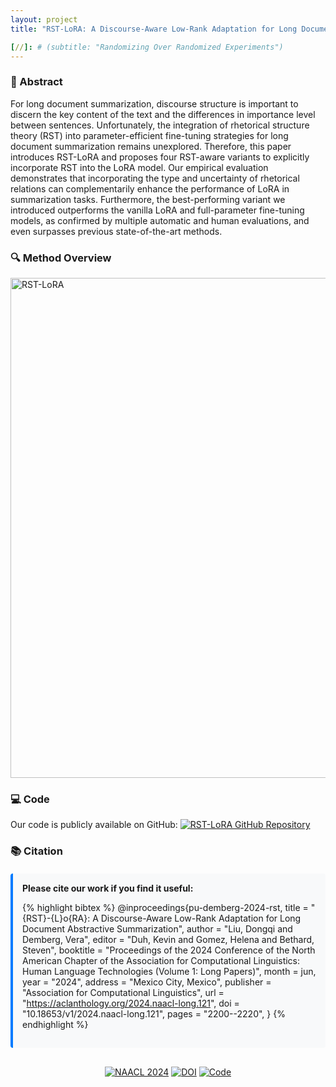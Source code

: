 ```yaml
---
layout: project
title: "RST-LoRA: A Discourse-Aware Low-Rank Adaptation for Long Document Abstractive Summarization"

[//]: # (subtitle: "Randomizing Over Randomized Experiments")
---
```


<script src="https://cdn.mathjax.org/mathjax/latest/MathJax.js?config=TeX-AMS-MML_HTMLorMML" type="text/javascript"></script>

### 📄 Abstract

For long document summarization, discourse structure is important to discern the key content of the text and the differences in importance level between sentences. Unfortunately, the integration of rhetorical structure theory (RST) into parameter-efficient fine-tuning strategies for long document summarization remains unexplored. Therefore, this paper introduces RST-LoRA and proposes four RST-aware variants to explicitly incorporate RST into the LoRA model. Our empirical evaluation demonstrates that incorporating the type and uncertainty of rhetorical relations can complementarily enhance the performance of LoRA in summarization tasks. Furthermore, the best-performing variant we introduced outperforms the vanilla LoRA and full-parameter fine-tuning models, as confirmed by multiple automatic and human evaluations, and even surpasses previous state-of-the-art methods.

### 🔍 Method Overview

<div style="display: flex; justify-content: center;">
    <img src="../assets/publications/NAACL2024/RST-LoRA.png" alt="RST-LoRA" style="max-width:100%; width:800px;">
</div>

### 💻 Code

Our code is publicly available on GitHub: [<img src="https://img.shields.io/badge/GitHub-RST--LoRA-blue?logo=github" alt="RST-LoRA GitHub Repository">](https://github.com/dongqi-me/RST_LoRA)

### 📚 Citation

<div class="citation-container" style="background-color: #f8f9fa; border-left: 4px solid #007bff; padding: 15px; border-radius: 4px; margin: 20px 0;">
<strong>Please cite our work if you find it useful:</strong>

{% highlight bibtex %}
@inproceedings{pu-demberg-2024-rst,
    title = "{RST}-{L}o{RA}: A Discourse-Aware Low-Rank Adaptation for Long Document Abstractive Summarization",
    author = "Liu, Dongqi  and
      Demberg, Vera",
    editor = "Duh, Kevin  and
      Gomez, Helena  and
      Bethard, Steven",
    booktitle = "Proceedings of the 2024 Conference of the North American Chapter of the Association for Computational Linguistics: Human Language Technologies (Volume 1: Long Papers)",
    month = jun,
    year = "2024",
    address = "Mexico City, Mexico",
    publisher = "Association for Computational Linguistics",
    url = "https://aclanthology.org/2024.naacl-long.121",
    doi = "10.18653/v1/2024.naacl-long.121",
    pages = "2200--2220",
}
{% endhighlight %}
</div>

<div style="text-align: center; margin-top: 30px;">
    <a href="https://aclanthology.org/2024.naacl-long.121" target="_blank"><img src="https://img.shields.io/badge/NAACL-2024-blue" alt="NAACL 2024"></a>
    <a href="https://doi.org/10.18653/v1/2024.naacl-long.121" target="_blank"><img src="https://img.shields.io/badge/DOI-10.18653%2Fv1%2F2024.naacl--long.121-orange" alt="DOI"></a>
    <a href="https://github.com/dongqi-me/RST_LoRA" target="_blank"><img src="https://img.shields.io/badge/Code-Available-green?logo=github" alt="Code"></a>
</div>

